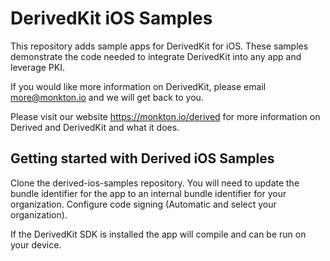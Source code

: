 # DerivedKit iOS Samples

This repository adds sample apps for DerivedKit for iOS. These samples demonstrate the code needed to integrate DerivedKit into any app and leverage PKI.

If you would like more information on DerivedKit, please email more@monkton.io and we will get back to you.

Please visit our website https://monkton.io/derived for more information on Derived and DerivedKit and what it does.

## Getting started with Derived iOS Samples

Clone the derived-ios-samples repository. You will need to update the bundle identifier for the app to an internal bundle identifier for your organization. Configure code signing (Automatic and select your organization).

If the DerivedKit SDK is installed the app will compile and can be run on your device. 
